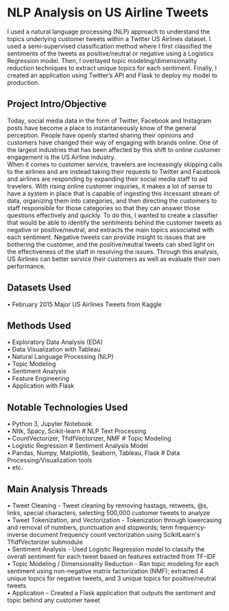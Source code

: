 # NLP Analysis on US Airline Tweets

I used a natural language processing (NLP) approach to understand the topics underlying customer tweets within a Twitter US Airlines dataset. I used a semi-supervised classification method where I first classified the sentiments of the tweets as positive/neutral or negative using a Logistics Regression model. Then, I overlayed topic modeling/dimensionality reduction techniques to extract unique topics for each sentiment. Finally, I created an application using Twitter’s API and Flask to deploy my model to production.

## Project Intro/Objective

Today, social media data in the form of Twitter, Facebook and Instagram posts have become a place to instantaneously know of the general perception. People have openly started sharing their opinions and customers have changed their way of engaging with brands online.  One of the largest industries that has been affected by this shift to online customer engagement is the US Airline industry. <br>
When it comes to customer service, travelers are increasingly skipping calls to the airlines and are instead taking their requests to Twitter and Facebook and airlines are responding by expanding their social media staff to aid travelers. With rising online customer inquiries, it makes a lot of sense to have a system in place that is capable of ingesting this incessant stream of data, organizing them into categories, and then directing the customers to staff responsible for those categories so that they can answer those questions effectively and quickly. To do this, I wanted to create a classifier that would be able to identify the sentiments behind the customer tweets as negative or positive/neutral, and extracts the main topics associated with each sentiment. Negative tweets can provide insight to issues that are bothering the customer, and the positive/neutral tweets can shed light on the effectiveness of the staff in resolving the issues. Through this analysis, US Airlines can better service their customers as well as evaluate their own performance. 

## Datasets Used
•	February 2015 Major US Airlines Tweets from Kaggle <br>

## Methods Used
•	Exploratory Data Analysis (EDA) <br>
•	Data Visualization with Tableau <br>
•	Natural Language Processing (NLP) <br>
•	Topic Modeling <br>
•	Sentiment Analysis <br>
•	Feature Engineering <br>
•	Application with Flask <br>

## Notable Technologies Used
•	Python 3, Jupyter Notebook <br>
•	Nltk, Spacy, Scikit-learn # NLP Text Processing <br>
•	CountVectorizer, TfidfVectorizer, NMF # Topic Modeling <br>
•	Logistic Regression # Sentiment Analysis Model <br>
•	Pandas, Numpy, Matplotlib, Seaborn, Tableau, Flask # Data Processing/Visualization tools <br>
•	etc. <br>

## Main Analysis Threads
•	Tweet Cleaning - Tweet cleaning by removing hastags, retweets, @s, links, special characters, selecting 500,000 customer tweets to analyze <br>
•	Tweet Tokenization, and Vectorization - Tokenization through lowercasing and removal of numbers, punctuation and stopwords; term frequency-inverse document frequency count vectorization using ScikitLearn's TfidfVectorizer submodule <br>
•	Sentiment Analysis - Used Logistic Regression model to classify the overall sentiment for each tweet based on features extracted from TF-IDF <br>
•	Topic Modeling / Dimensionality Reduction - Ran topic modeling for each sentiment using non-negative matrix factorization (NMF); extracted 4 unique topics for negative tweets, and 3 unique topics for positive/neutral tweets <br>
•	Application – Created a Flask application that outputs the sentiment and topic behind any customer tweet <br>

